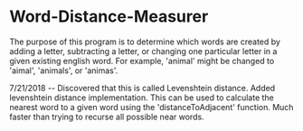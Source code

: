 # Word-Distance-Measurer

The purpose of this program is to determine which words are created by adding a letter, subtracting a letter, or changing one particular letter in a given existing english word. For example, 'animal' might be changed to 'aimal', 'animals', or 'animas'.

7/21/2018 -- Discovered that this is called Levenshtein distance. Added levenshtein distance implementation. This can be used to calculate the nearest word to a given word using the 'distanceToAdjacent' function. Much faster than trying to recurse all possible near words.
